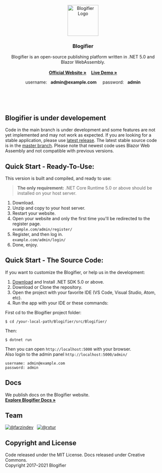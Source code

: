 <br><br>
<p align="center">
  <a href="https://blogifier.net/">
    <img src="https://blogifier.net/files/brand/logo.svg" alt="Blogifier Logo" width="100" height="100">
  </a>
</p>

<h3 align="center">Blogifier</h3>
<p align="center">
    Blogifier is an open-source publishing platform written in .NET 5.0 and Blazor WebAssembly.<br><br>
    <a href="https://blogifier.net/"><b>Official Website »</b></a>
    &nbsp;&nbsp;
    <a href="https://demo.blogifier.net/"><b>Live Demo »</b></a>
</p>

<p align="center">
    username: &nbsp; <b>admin@example.com</b>
    &nbsp;&nbsp;&nbsp;
    password: &nbsp; <b>admin</b>
</p>

<br><br><br>

## Blogifier is under developement
Code in the main branch is under development and some features are not yet implemented and may not work as expected.
If you are looking for a stable application, please use [latest release](https://github.com/blogifierdotnet/Blogifier/releases).
The latest stable source code is in the [master branch](https://github.com/blogifierdotnet/Blogifier/tree/5c9bab69788a1f7a0bd82c6a864e159eff5b1b72). Please note that newest code uses Blazor Web Assembly and not compatible with previous versions.


## Quick Start - Ready-To-Use:

This version is built and compiled, and ready to use:

> **The only requirement:** .NET Core Runtime 5.0 or above should be installed on your host server.

1. Download.
2. Unzip and copy to your host server.<br>
3. Restart your website.
4. Open your website and only the first time you'll be redirected to the register page.<br> `example.com/admin/register/`
5. Register, and then log in.<br> `example.com/admin/login/`
6. Done, enjoy.

## Quick Start - The Source Code:

If you want to customize the Blogifier, or help us in the development:

1. [Download](https://dotnet.microsoft.com/download/dotnet/5.0) and Install .NET SDK 5.0 or above.
2. Download or Clone the repository.
3. Open the project with your favorite IDE (VS Code, Visual Studio, Atom, etc).
4. Run the app with your IDE or these commands:

First cd to the Blogifier project folder:
```
$ cd /your-local-path/Blogifier/src/Blogifier/
```
Then:
```
$ dotnet run
```
Then you can open `http://localhost:5000` with your browser.<br>
Also login to the admin panel `http://localhost:5000/admin/`
```
username: admin@example.com
password: admin
```

## Docs
We publish docs on the Blogifier website.<br>
[**Explore Blogifier Docs »**](https://blogifier.net/docs/)

## Team
[![@farzindev](https://avatars.githubusercontent.com/u/6384978?s=60&v=4)](https://github.com/farzindev) &nbsp;
[![@rxtur](https://avatars.githubusercontent.com/u/1932785?s=60&v=4)](https://github.com/rxtur)

## Copyright and License
Code released under the MIT License. Docs released under Creative Commons.<br>
Copyright 2017–2021 Blogifier
